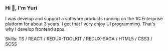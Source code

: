 ### Hi 👋, I'm Yuri

I was develop and support a software products running on the 1C:Enterprise platform for about 3 years.
I got that I very enjoy UI programming. That's why I develop frontend apps.

Skills: TS / REACT / REDUX-TOOLKIT / REDUX-SAGA / HTML5 / CSS3 / SCSS
